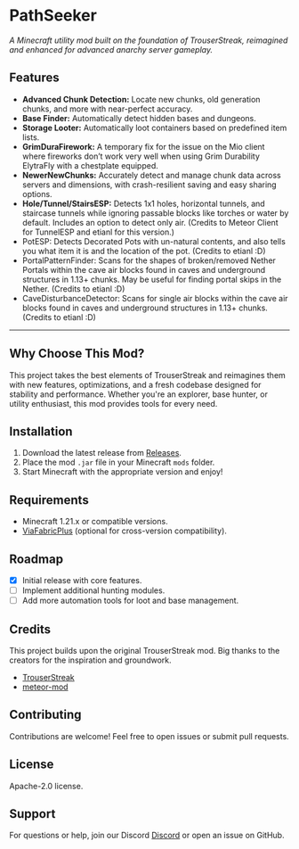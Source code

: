 # PathSeeker  
*A Minecraft utility mod built on the foundation of TrouserStreak, reimagined and enhanced for advanced anarchy server gameplay.*

## Features  
- **Advanced Chunk Detection:** Locate new chunks, old generation chunks, and more with near-perfect accuracy.  
- **Base Finder:** Automatically detect hidden bases and dungeons.  
- **Storage Looter:** Automatically loot containers based on predefined item lists.  
- **GrimDuraFirework:** A temporary fix for the issue on the Mio client where fireworks don’t work very well when using Grim Durability ElytraFly with a chestplate equipped.  
- **NewerNewChunks:** Accurately detect and manage chunk data across servers and dimensions, with crash-resilient saving and easy sharing options.
- **Hole/Tunnel/StairsESP:** Detects 1x1 holes, horizontal tunnels, and staircase tunnels while ignoring passable blocks like torches or water by default. Includes an option to detect only air. (Credits to Meteor Client for TunnelESP and etianl for this version.)
- PotESP: Detects Decorated Pots with un-natural contents, and also tells you what item it is and the location of the pot. (Credits to etianl :D)
- PortalPatternFinder: Scans for the shapes of broken/removed Nether Portals within the cave air blocks found in caves and underground structures in 1.13+ chunks. May be useful for finding portal skips in the Nether. (Credits to etianl :D)
- CaveDisturbanceDetector: Scans for single air blocks within the cave air blocks found in caves and underground structures in 1.13+ chunks. (Credits to etianl :D)

---

## Why Choose This Mod?  
This project takes the best elements of TrouserStreak and reimagines them with new features, optimizations, and a fresh codebase designed for stability and performance. Whether you're an explorer, base hunter, or utility enthusiast, this mod provides tools for every need.  

## Installation  
1. Download the latest release from [Releases](https://github.com/FaxHack/PathSeeker/releases/).  
2. Place the mod `.jar` file in your Minecraft `mods` folder.  
3. Start Minecraft with the appropriate version and enjoy!  

## Requirements  
- Minecraft 1.21.x or compatible versions.  
- [ViaFabricPlus](https://modrinth.com/mod/viafabricplus/versions?g=1.21.1&l=fabric&c=release) (optional for cross-version compatibility).  

## Roadmap  
- [x] Initial release with core features.  
- [ ] Implement additional hunting modules.  
- [ ] Add more automation tools for loot and base management.  

## Credits  
This project builds upon the original TrouserStreak mod. Big thanks to the creators for the inspiration and groundwork.  
 - [TrouserStreak](https://github.com/etianl/Trouser-Streak)  
 - [meteor-mod](https://github.com/miles352/meteor-mod)  

## Contributing  
Contributions are welcome! Feel free to open issues or submit pull requests.  

## License  
Apache-2.0 license.  

## Support  
For questions or help, join our Discord [Discord](https://discord.gg/SdH8ZF96mD) or open an issue on GitHub.  
